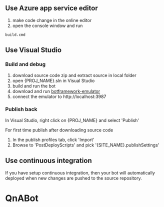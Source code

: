 ## Use Azure app service editor

1. make code change in the online editor
2. open the console window and run

```
build.cmd
```

## Use Visual Studio 

### Build and debug
1. download source code zip and extract source in local folder
2. open {PROJ_NAME}.sln in Visual Studio
3. build and run the bot
4. download and run [botframework-emulator](https://emulator.botframework.com/)
5. connect the emulator to http://localhost:3987

### Publish back

In Visual Studio, right click on {PROJ_NAME} and select 'Publish'

For first time publish after downloading source code
1. In the publish profiles tab, click 'Import'
2. Browse to 'PostDeployScripts' and pick '{SITE_NAME}.publishSettings'


## Use continuous integration

If you have setup continuous integration, then your bot will automatically deployed when new changes are pushed to the source repository.



# QnABot
